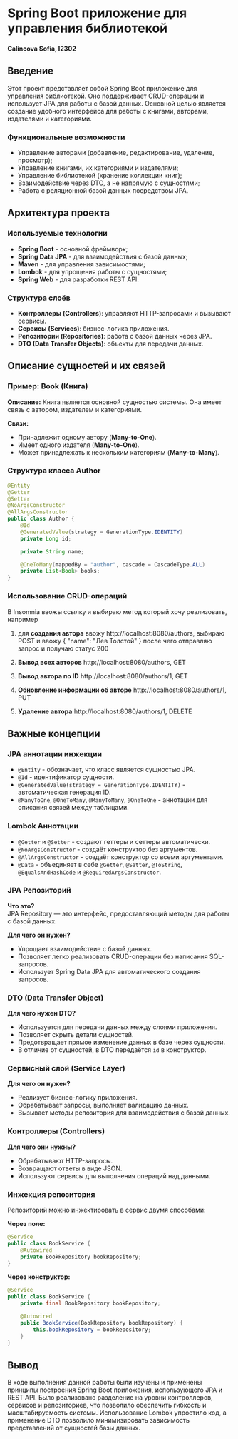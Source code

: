 # Spring Boot приложение для управления библиотекой

#### Calincova Sofia, I2302

## Введение

Этот проект представляет собой Spring Boot приложение для управления библиотекой. 
Оно поддерживает CRUD-операции и использует JPA для работы с базой данных. 
Основной целью является создание удобного интерфейса для работы с книгами, авторами, издателями и категориями.

### Функциональные возможности

* Управление авторами (добавление, редактирование, удаление, просмотр);
* Управление книгами, их категориями и издателями;
* Управление библиотекой (хранение коллекции книг);
* Взаимодействие через DTO, а не напрямую с сущностями;
* Работа с реляционной базой данных посредством JPA.

## Архитектура проекта

### Используемые технологии

* **Spring Boot** - основной фреймворк;
* **Spring Data JPA** - для взаимодействия с базой данных;
* **Maven** - для управления зависимостями;
* **Lombok** - для упрощения работы с сущностями;
* **Spring Web** - для разработки REST API.

### Структура слоёв

* **Контроллеры (Controllers)**: управляют HTTP-запросами и вызывают сервисы.
* **Сервисы (Services)**: бизнес-логика приложения.
* **Репозитории (Repositories)**: работа с базой данных через JPA.
* **DTO (Data Transfer Objects)**: объекты для передачи данных.

## Описание сущностей и их связей

### **Пример: Book (Книга)**

**Описание:** Книга является основной сущностью системы. Она имеет связь с автором, издателем и категориями.

**Связи:**

* Принадлежит одному автору (**Many-to-One**).
* Имеет одного издателя (**Many-to-One**).
* Может принадлежать к нескольким категориям (**Many-to-Many**).

### **Структура класса Author**

```java
@Entity
@Getter
@Setter
@NoArgsConstructor
@AllArgsConstructor
public class Author {
    @Id
    @GeneratedValue(strategy = GenerationType.IDENTITY)
    private Long id;

    private String name;

    @OneToMany(mappedBy = "author", cascade = CascadeType.ALL)
    private List<Book> books;
}
```

### **Использование CRUD-операций**

В Insomnia ввожы ссылку и выбираю метод который хочу реализовать, например 
1. для **создания автора** 
ввожу http://localhost:8080/authors, выбираю POST и ввожу {
"name": "Лев Толстой"
}
после чего отправляю запрос и получаю статус 200


2. **Вывод всех авторов**
   http://localhost:8080/authors, GET


3. **Вывод автора по ID**
   http://localhost:8080/authors/1, GET


4. **Обновление информации об авторе**
   http://localhost:8080/authors/1, PUT


5. **Удаление автора**
   http://localhost:8080/authors/1, DELETE

## Важные концепции

### **JPA аннотации инжекции**

* `@Entity` - обозначает, что класс является сущностью JPA.
* `@Id` - идентификатор сущности.
* `@GeneratedValue(strategy = GenerationType.IDENTITY)` - автоматическая генерация ID.
* `@ManyToOne`, `@OneToMany`, `@ManyToMany`, `@OneToOne` - аннотации для описания связей между таблицами.

### **Lombok Аннотации**

* `@Getter` и `@Setter` - создают геттеры и сеттеры автоматически.
* `@NoArgsConstructor` - создаёт конструктор без аргументов.
* `@AllArgsConstructor` - создаёт конструктор со всеми аргументами.
* `@Data` - объединяет в себе `@Getter`, `@Setter`, `@ToString`, `@EqualsAndHashCode` и `@RequiredArgsConstructor`.

### **JPA Репозиторий**

**Что это?**  
JPA Repository — это интерфейс, предоставляющий методы для работы с базой данных.

**Для чего он нужен?**

* Упрощает взаимодействие с базой данных.
* Позволяет легко реализовать CRUD-операции без написания SQL-запросов.
* Использует Spring Data JPA для автоматического создания запросов.

### **DTO (Data Transfer Object)**

**Для чего нужен DTO?**

* Используется для передачи данных между слоями приложения.
* Позволяет скрыть детали сущностей.
* Предотвращает прямое изменение данных в базе через сущности.
* В отличие от сущностей, в DTO передаётся `id` в конструктор.

### **Сервисный слой (Service Layer)**

**Для чего он нужен?**

* Реализует бизнес-логику приложения.
* Обрабатывает запросы, выполняет валидацию данных.
* Вызывает методы репозитория для взаимодействия с базой данных.

### **Контроллеры (Controllers)**

**Для чего они нужны?**

* Обрабатывают HTTP-запросы.
* Возвращают ответы в виде JSON.
* Используют сервисы для выполнения операций над данными.

### **Инжекция репозитория**

Репозиторий можно инжектировать в сервис двумя способами:

**Через поле:**

```java
@Service
public class BookService {
    @Autowired
    private BookRepository bookRepository;
}
```

**Через конструктор:**

```java
@Service
public class BookService {
    private final BookRepository bookRepository;

    @Autowired
    public BookService(BookRepository bookRepository) {
        this.bookRepository = bookRepository;
    }
}
```

## Вывод

В ходе выполнения данной работы были изучены и применены принципы построения Spring Boot приложения,
использующего JPA и REST API. Было реализовано разделение на уровни контроллеров, сервисов и репозиториев, 
что позволило обеспечить гибкость и масштабируемость системы. Использование Lombok упростило код, а применение DTO позволило минимизировать зависимость представлений от сущностей базы данных.